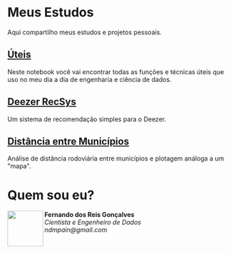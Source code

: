# Meus Estudos
Aqui compartilho meus estudos e projetos pessoais.

## <a href="https://github.com/fernandodrg/meus-estudos/blob/main/uteis.ipynb">Úteis</a>
Neste notebook você vai encontrar todas as funções e técnicas úteis que uso no meu dia a dia de engenharia e ciência de dados.

## <a href="https://github.com/fernandodrg/meus-estudos/blob/main/deezer-recsys.ipynb">Deezer RecSys</a>
Um sistema de recomendação simples para o Deezer.

## <a href="https://github.com/fernandodrg/meus-estudos/blob/main/distancia-entre-municipios.ipynb">Distância entre Municípios</a>
Análise de distância rodoviária entre municípios e plotagem análoga a um "mapa".

# Quem sou eu?
<p align="left">
  <img align="left" src="https://avatars.githubusercontent.com/u/5248203?v=4" width="80px" height="80px"/>
  <b>Fernando dos Reis Gonçalves</b><br>
  <i>Cientista e Engenheiro de Dados</i><br>
  <i>ndmpain@gmail.com</i>
</p>
